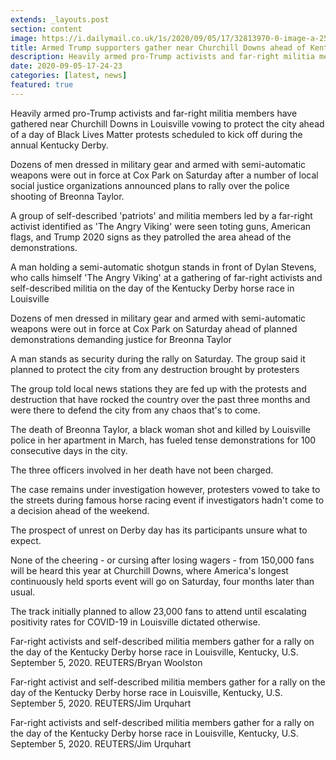 ```yaml
---
extends: _layouts.post
section: content
image: https://i.dailymail.co.uk/1s/2020/09/05/17/32813970-0-image-a-25_1599322081863.jpg 
title: Armed Trump supporters gather near Churchill Downs ahead of Kentucky Derby protests 
description: Heavily armed pro-Trump activists and far-right militia members have gathered near Churchill Downs in Louisville vowing to protect the city ahead of a day of Black Lives Matter protests. 
date: 2020-09-05-17-24-23 
categories: [latest, news] 
featured: true 
--- 
```

Heavily armed pro-Trump activists and far-right militia members have gathered near Churchill Downs in Louisville vowing to protect the city ahead of a day of Black Lives Matter protests scheduled to kick off during the annual Kentucky Derby. 

Dozens of men dressed in military gear and armed with semi-automatic weapons were out in force at Cox Park on Saturday after a number of local social justice organizations announced plans to rally over the police shooting of Breonna Taylor.  

A group of self-described 'patriots' and militia members led by a far-right activist identified as 'The Angry Viking' were seen toting guns, American flags, and Trump 2020 signs as they patrolled the area ahead of the demonstrations. 

A man holding a semi-automatic shotgun stands in front of Dylan Stevens, who calls himself 'The Angry Viking' at a gathering of far-right activists and self-described militia on the day of the Kentucky Derby horse race in Louisville

Dozens of men dressed in military gear and armed with semi-automatic weapons were out in force at Cox Park on Saturday ahead of planned demonstrations demanding justice for Breonna Taylor 

A man stands as security during the rally on Saturday. The group said it planned to protect the city from any destruction brought by protesters 

The group told local news stations they are fed up with the protests and destruction that have rocked the country over the past three months and were there to defend the city from any chaos that's to come.  

The death of Breonna Taylor, a black woman shot and killed by Louisville police in her apartment in March, has fueled tense demonstrations for 100 consecutive days in the city. 

The three officers involved in her death have not been charged.

The case remains under investigation however, protesters vowed to take to the streets during famous horse racing event if investigators hadn't come to a decision ahead of the weekend. 

The prospect of unrest on Derby day has its participants unsure what to expect.  

None of the cheering - or cursing after losing wagers - from 150,000 fans will be heard this year at Churchill Downs, where America's longest continuously held sports event will go on Saturday, four months later than usual. 

The track initially planned to allow 23,000 fans to attend until escalating positivity rates for COVID-19 in Louisville dictated otherwise. 

Far-right activists and self-described militia members gather for a rally on the day of the Kentucky Derby horse race in Louisville, Kentucky, U.S. September 5, 2020. REUTERS/Bryan Woolston

Far-right activist and self-described militia members gather for a rally on the day of the Kentucky Derby horse race in Louisville, Kentucky, U.S. September 5, 2020. REUTERS/Jim Urquhart

Far-right activists and self-described militia members gather for a rally on the day of the Kentucky Derby horse race in Louisville, Kentucky, U.S. September 5, 2020. REUTERS/Jim Urquhart

